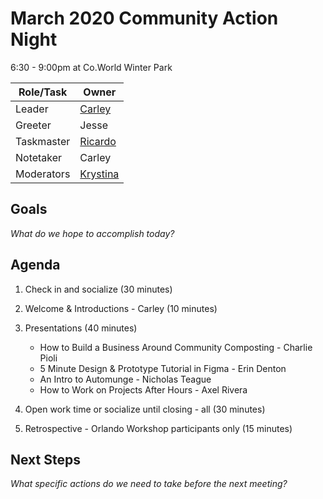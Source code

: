 # March 2020 Community Action Night
6:30 - 9:00pm at Co.World Winter Park

| Role/Task | Owner |
| --- | --- |
| Leader | [Carley](https://github.com/carleydiaz) |
| Greeter | Jesse |
| Taskmaster | [Ricardo](https://github.com/RicardoWilliams) |
| Notetaker | Carley |
| Moderators | [Krystina](https://github.com/kryskreative) |

## Goals
*What do we hope to accomplish today?*


## Agenda

1. Check in and socialize (30 minutes)

2. Welcome & Introductions - Carley (10 minutes)

3. Presentations (40 minutes)
    * How to Build a Business Around Community Composting - Charlie Pioli
    * 5 Minute Design & Prototype Tutorial in Figma - Erin Denton
    * An Intro to Automunge - Nicholas Teague
    * How to Work on Projects After Hours - Axel Rivera
    
4. Open work time or socialize until closing - all (30 minutes)
  
5. Retrospective - Orlando Workshop participants only (15 minutes)

## Next Steps
*What specific actions do we need to take before the next meeting?*
